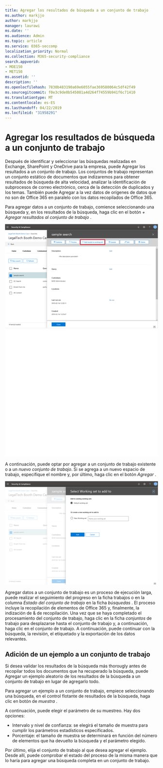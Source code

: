 ```yaml
---
title: Agregar los resultados de búsqueda a un conjunto de trabajo
ms.author: markjjo
author: markjjo
manager: laurawi
ms.date: ''
ms.audience: Admin
ms.topic: article
ms.service: O365-seccomp
localization_priority: Normal
ms.collection: M365-security-compliance
search.appverid:
- MOE150
- MET150
ms.assetid: ''
description: ''
ms.openlocfilehash: 7830b483190a69e6055fae369580064c5df42f49
ms.sourcegitcommit: f0e3c9de0b545081a4d264f74559b941f6c71410
ms.translationtype: MT
ms.contentlocale: es-ES
ms.lasthandoff: 04/22/2019
ms.locfileid: "31958291"
---
```

# <a name="add-search-results-to-a-working-set"></a>Agregar los resultados de búsqueda a un conjunto de trabajo

Después de identificar y seleccionar las búsquedas realizadas en Exchange, SharePoint y OneDrive para la empresa, puede Agregar los resultados a un conjunto de trabajo. Los conjuntos de trabajo representan un conjunto estático de documentos que indizaremos para obtener resultados de búsqueda de alta velocidad, analizar la identificación de subprocesos de correo electrónico, cerca de la detección de duplicados y los temas.  También puede Agregar a la vez datos de orígenes de datos que no son de Office 365 en paralelo con los datos recopilados de Office 365.

Para agregar datos a un conjunto de trabajo, comience seleccionando una búsqueda y, en los resultados de la búsqueda, haga clic en el botón *+ Agregar resultados al conjunto de trabajo* .

![Adición de datos a un conjunto de trabajo](../media/c1b4fc00-7a15-4587-b9b0-ce594bb02e4d.png)

A continuación, puede optar por agregar a un conjunto de trabajo existente o a un *nuevo conjunto de trabajo*.  Si se agrega a un nuevo espacio de trabajo, especifique el nombre y, por último, haga clic en el botón *Agregar* .

![Selección de un conjunto de trabajo](../media/e8c6ab51-da8d-4c39-9b21-26bfdf453fb9.png)

Agregar datos a un conjunto de trabajo es un proceso de ejecución larga, puede realizar el seguimiento del progreso en la ficha trabajos o en la columna *Estado del conjunto de trabajo* en la ficha *búsquedas* .  El proceso incluye la recopilación de elementos de Office 365 y, finalmente, la indización de & de recopilación.  Una vez que se haya completado el procesamiento del conjunto de trabajo, haga clic en la ficha *conjuntos* de trabajo para desplazarse hasta el conjunto de trabajo y, a continuación, haga clic en el conjunto de trabajo.  A continuación, puede continuar con la búsqueda, la revisión, el etiquetado y la exportación de los datos relevantes.

## <a name="adding-a-sample-to-a-working-set"></a>Adición de un ejemplo a un conjunto de trabajo

Si desea validar los resultados de la búsqueda más thorougly antes de recopilar todos los documentos que ha recuperado la búsqueda, puede Agregar un ejemplo aleatorio de los resultados de la búsqueda a un conjunto de trabajo en lugar de agregarlo todo.

Para agregar un ejemplo a un conjunto de trabajo, empiece seleccionando una búsqueda, en el control flotante de resultados de la búsqueda, haga clic en botón de *muestra* .

A continuación, puede elegir el parámetro de su muestreo. Hay dos opciones:
- Intervalo y nivel de confianza: se elegirá el tamaño de muestra para cumplir los parámetros estadísticos especificados.
- Porcentaje: el tamaño de muestra se determinará en función del número de elementos que ha devuelto la búsqueda y el parámetro elegido.

Por último, elija el conjunto de trabajo al que desea agregar el ejemplo. Desde allí, puede comprobar el estado del proceso de la misma manera que lo haría para agregar una búsqueda completa en un conjunto de trabajo. 